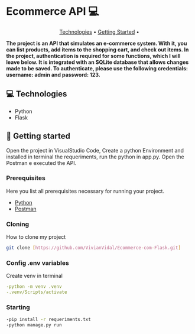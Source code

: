 <h1 align="left" style="font-weight: bold;">Ecommerce API 💻</h1>

<p align="center">
 <a href="#tech">Technologies</a> • 
 <a href="#started">Getting Started</a> • 
 
</p>

<p align="left">
    <b>The project is an API that simulates an e-commerce system. With it, you can list products, add items to the shopping cart, and check out items.
    In the project, authentication is required for some functions, which I will leave below. It is integrated with an SQLite database that allows changes made to be saved.
    To authenticate, please use the following credentials: username: admin and password: 123.</b>
</p>

<h2 id="technologies">💻 Technologies</h2>

- Python
- Flask

<h2 id="started">🚀 Getting started</h2>

Open the project in VisualStudio Code, Create a python Environment and installed in terminal the requeriments, run the python in app.py. 
Open the Postman e executed the API.

<h3>Prerequisites</h3>

Here you list all prerequisites necessary for running your project. 

- [Python](https://www.python.org/downloads/)
- [Postman](https://www.postman.com/)

<h3>Cloning</h3>

How to clone my project

```bash
git clone [https://github.com/VivianVidal/Ecommerce-com-Flask.git]
```

<h3>Config .env variables</h2>

Create venv in terminal

```yaml
-python -m venv .venv
-.venv/Scripts/activate
```

<h3>Starting</h3>

```bash
-pip install -r requeriments.txt
-python manage.py run 
```



